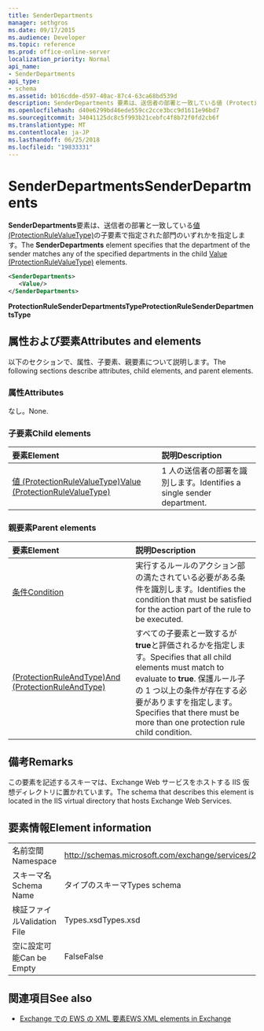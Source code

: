 ```yaml
---
title: SenderDepartments
manager: sethgros
ms.date: 09/17/2015
ms.audience: Developer
ms.topic: reference
ms.prod: office-online-server
localization_priority: Normal
api_name:
- SenderDepartments
api_type:
- schema
ms.assetid: b016cdde-d597-40ac-87c4-63ca68bd539d
description: SenderDepartments 要素は、送信者の部署と一致している値 (ProtectionRuleValueType) の子要素で指定された部門のいずれかを指定します。
ms.openlocfilehash: d40e6299bd46ede559cc2cce3bcc9d1611e96bd7
ms.sourcegitcommit: 34041125dc8c5f993b21cebfc4f8b72f0fd2cb6f
ms.translationtype: MT
ms.contentlocale: ja-JP
ms.lasthandoff: 06/25/2018
ms.locfileid: "19833331"
---
```

# <a name="senderdepartments"></a><span data-ttu-id="ac7a7-103">SenderDepartments</span><span class="sxs-lookup"><span data-stu-id="ac7a7-103">SenderDepartments</span></span>

<span data-ttu-id="ac7a7-104">**SenderDepartments**要素は、送信者の部署と一致している[値 (ProtectionRuleValueType)](value-protectionrulevaluetype.md)の子要素で指定された部門のいずれかを指定します。</span><span class="sxs-lookup"><span data-stu-id="ac7a7-104">The **SenderDepartments** element specifies that the department of the sender matches any of the specified departments in the child [Value (ProtectionRuleValueType)](value-protectionrulevaluetype.md) elements.</span></span> 
  
```XML
<SenderDepartments>
   <Value/>
</SenderDepartments>
```

 <span data-ttu-id="ac7a7-105">**ProtectionRuleSenderDepartmentsType**</span><span class="sxs-lookup"><span data-stu-id="ac7a7-105">**ProtectionRuleSenderDepartmentsType**</span></span>
## <a name="attributes-and-elements"></a><span data-ttu-id="ac7a7-106">属性および要素</span><span class="sxs-lookup"><span data-stu-id="ac7a7-106">Attributes and elements</span></span>

<span data-ttu-id="ac7a7-107">以下のセクションで、属性、子要素、親要素について説明します。</span><span class="sxs-lookup"><span data-stu-id="ac7a7-107">The following sections describe attributes, child elements, and parent elements.</span></span>
  
### <a name="attributes"></a><span data-ttu-id="ac7a7-108">属性</span><span class="sxs-lookup"><span data-stu-id="ac7a7-108">Attributes</span></span>

<span data-ttu-id="ac7a7-109">なし。</span><span class="sxs-lookup"><span data-stu-id="ac7a7-109">None.</span></span>
  
### <a name="child-elements"></a><span data-ttu-id="ac7a7-110">子要素</span><span class="sxs-lookup"><span data-stu-id="ac7a7-110">Child elements</span></span>

|<span data-ttu-id="ac7a7-111">**要素**</span><span class="sxs-lookup"><span data-stu-id="ac7a7-111">**Element**</span></span>|<span data-ttu-id="ac7a7-112">**説明**</span><span class="sxs-lookup"><span data-stu-id="ac7a7-112">**Description**</span></span>|
|:-----|:-----|
|[<span data-ttu-id="ac7a7-113">値 (ProtectionRuleValueType)</span><span class="sxs-lookup"><span data-stu-id="ac7a7-113">Value (ProtectionRuleValueType)</span></span>](value-protectionrulevaluetype.md) <br/> |<span data-ttu-id="ac7a7-114">1 人の送信者の部署を識別します。</span><span class="sxs-lookup"><span data-stu-id="ac7a7-114">Identifies a single sender department.</span></span>  <br/> |
   
### <a name="parent-elements"></a><span data-ttu-id="ac7a7-115">親要素</span><span class="sxs-lookup"><span data-stu-id="ac7a7-115">Parent elements</span></span>

|<span data-ttu-id="ac7a7-116">**要素**</span><span class="sxs-lookup"><span data-stu-id="ac7a7-116">**Element**</span></span>|<span data-ttu-id="ac7a7-117">**説明**</span><span class="sxs-lookup"><span data-stu-id="ac7a7-117">**Description**</span></span>|
|:-----|:-----|
|[<span data-ttu-id="ac7a7-118">条件</span><span class="sxs-lookup"><span data-stu-id="ac7a7-118">Condition</span></span>](condition.md) <br/> |<span data-ttu-id="ac7a7-119">実行するルールのアクション部の満たされている必要がある条件を識別します。</span><span class="sxs-lookup"><span data-stu-id="ac7a7-119">Identifies the condition that must be satisfied for the action part of the rule to be executed.</span></span>  <br/> |
|[<span data-ttu-id="ac7a7-120">(ProtectionRuleAndType)</span><span class="sxs-lookup"><span data-stu-id="ac7a7-120">And (ProtectionRuleAndType)</span></span>](and-protectionruleandtype.md) <br/> |<span data-ttu-id="ac7a7-121">すべての子要素と一致するが**true**と評価されるかを指定します。</span><span class="sxs-lookup"><span data-stu-id="ac7a7-121">Specifies that all child elements must match to evaluate to **true**.</span></span> <span data-ttu-id="ac7a7-122">保護ルール子の 1 つ以上の条件が存在する必要がありますを指定します。</span><span class="sxs-lookup"><span data-stu-id="ac7a7-122">Specifies that there must be more than one protection rule child condition.</span></span>  <br/> |
   
## <a name="remarks"></a><span data-ttu-id="ac7a7-123">備考</span><span class="sxs-lookup"><span data-stu-id="ac7a7-123">Remarks</span></span>

<span data-ttu-id="ac7a7-124">この要素を記述するスキーマは、Exchange Web サービスをホストする IIS 仮想ディレクトリに置かれています。</span><span class="sxs-lookup"><span data-stu-id="ac7a7-124">The schema that describes this element is located in the IIS virtual directory that hosts Exchange Web Services.</span></span>
  
## <a name="element-information"></a><span data-ttu-id="ac7a7-125">要素情報</span><span class="sxs-lookup"><span data-stu-id="ac7a7-125">Element information</span></span>

|||
|:-----|:-----|
|<span data-ttu-id="ac7a7-126">名前空間</span><span class="sxs-lookup"><span data-stu-id="ac7a7-126">Namespace</span></span>  <br/> |http://schemas.microsoft.com/exchange/services/2006/types  <br/> |
|<span data-ttu-id="ac7a7-127">スキーマ名</span><span class="sxs-lookup"><span data-stu-id="ac7a7-127">Schema Name</span></span>  <br/> |<span data-ttu-id="ac7a7-128">タイプのスキーマ</span><span class="sxs-lookup"><span data-stu-id="ac7a7-128">Types schema</span></span>  <br/> |
|<span data-ttu-id="ac7a7-129">検証ファイル</span><span class="sxs-lookup"><span data-stu-id="ac7a7-129">Validation File</span></span>  <br/> |<span data-ttu-id="ac7a7-130">Types.xsd</span><span class="sxs-lookup"><span data-stu-id="ac7a7-130">Types.xsd</span></span>  <br/> |
|<span data-ttu-id="ac7a7-131">空に設定可能</span><span class="sxs-lookup"><span data-stu-id="ac7a7-131">Can be Empty</span></span>  <br/> |<span data-ttu-id="ac7a7-132">False</span><span class="sxs-lookup"><span data-stu-id="ac7a7-132">False</span></span>  <br/> |
   
## <a name="see-also"></a><span data-ttu-id="ac7a7-133">関連項目</span><span class="sxs-lookup"><span data-stu-id="ac7a7-133">See also</span></span>



- [<span data-ttu-id="ac7a7-134">Exchange での EWS の XML 要素</span><span class="sxs-lookup"><span data-stu-id="ac7a7-134">EWS XML elements in Exchange</span></span>](ews-xml-elements-in-exchange.md)

